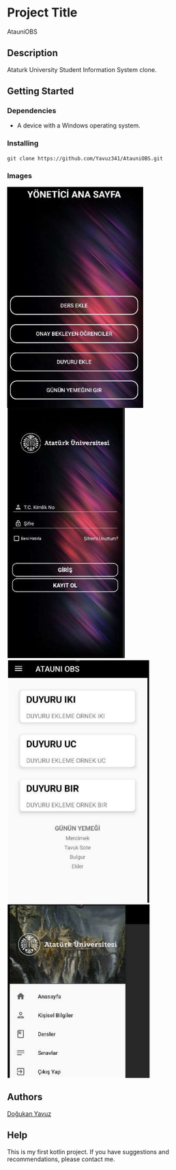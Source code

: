 # Project Title

AtauniOBS

## Description

Ataturk University Student Information System clone.

## Getting Started

### Dependencies

* A device with a Windows operating system.

### Installing

```
git clone https://github.com/Yavuz341/AtauniOBS.git
```

### Images

<img src="project_images/admin.png" alt="admin screen" align="center">
<img src="project_images/login.png" alt="login screen">
<img src="project_images/main.png" alt="main screen">
<img src="project_images/navigationbar.png" alt="navigation bar">




## Authors

[Doğukan Yavuz](https://www.linkedin.com/in/dogukan-yavuz1/)

## Help
This is my first kotlin project. If you have suggestions and recommendations, please contact me.
